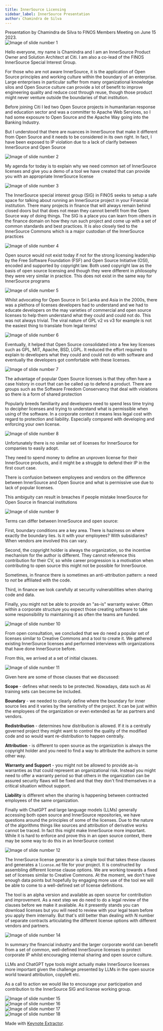 ```yaml
---
title: InnerSource Licensing 
sidebar_label: InnerSource Presentation 
author: Chamindra de Silva
---
```


<link href="/css/presentation/web.css" rel="stylesheet"></link>

<Bio name="Chamindra de Silva" image="/img/people/chamindra-de-silva.jpeg" organisation="Citi">
Presentation by Chamindra de Silva to FINOS Members Meeting on June 15
2023. </Bio>

<div class="slides">
  <div class="slide slide--bordered">
    <div class="slide-image">
      <img src="/img/presentations/innersource/images.‎001.jpg"
        alt="Image of slide number 1" />
    </div>
    <div class="slide-notes">
      <p>Hello everyone, my name is Chamindra and I am an InnerSource
        Product Owner and Solution Architect at Citi. I am also a
        co-lead of the FINOS InnerSource Special Interest Group.</p>
      <p>For those who are not aware InnerSource, it is the application
        of Open Source principles and working culture within the
        boundary of an enterprise. Large enterprises in particular
        suffer from many organizational knowledge silos and Open Source culture
        can provide a lot of benefit to improve engineering quality and
        reduce cost through reuse, though those product might never venture 
        outside the boundaries of that institution.</p>
      <p>Before joining Citi I led two Open Source projects in
        humanitarian response and education sector and was a committer to Apache
        Web Services, so I had some exposure to Open Source and the Apache
        Way going into the Banking Industry.</p>
      <p>But I understood that there are nuances in InnerSource
        that make it different from Open Source and it needs to be
        considered in its own right. In fact, I have been exposed to IP
        violation due to a lack of clarify between InnerSource and Open
        Source</p>
    </div>
  </div>
  <div class="slide slide--bordered">
    <div class="slide-image">
      <img src="/img/presentations/innersource/images.‎002.jpg"
        alt="Image of slide number 2" />
    </div>
    <div class="slide-notes">
      <p>My agenda for today is to explain why we need common set of
        InnerSource licenses and give you a demo of a tool we have
        created that can provide you with an appropriate InnerSource license</p>
    </div>
  </div>
  <div class="slide slide--bordered">
    <div class="slide-image">
      <img src="/img/presentations/innersource/images.‎003.jpg"
        alt="Image of slide number 3" />
    </div>
    <div class="slide-notes">
      <p>The InnerSource special interest group (SIG) in FINOS seeks to
        setup a safe space for talking about running an
        InnerSource project in your Financial institution. There many
        projects in finance that will always remain behind closed
        doors but that does not mean they cannot benefit from the
        Open Source way of doing things. The SIG is a place you can
        learn from others in the finance domain on how they run
        such project and come up with a set of common standards 
        and best practices. It is also closely tied to the 
        InnerSource Commons which is a major custodian of the 
        InnerSource practices</p>
    </div>
  </div>
  <div class="slide slide--bordered">
    <div class="slide-image">
      <img src="/img/presentations/innersource/images.‎004.jpg"
        alt="Image of slide number 4" />
    </div>
    <div class="slide-notes">
      <p>Open source would not exist today if not for the strong
        licensing leadership by the Free Software Foundation (FSF) and
        Open Source Initiative (OSI), encoded and supported by
        copyright law. Both used copyright law as
        the basis of open source licensing and though they were different in
        philosophy they were very similar in practice. This does
        not exist in the same way for InnerSource programs</p>
    </div>
  </div>
  <div class="slide slide--bordered">
    <div class="slide-image">
      <img src="/img/presentations/innersource/images.‎005.jpg"
        alt="Image of slide number 5" />
    </div>
    <div class="slide-notes">
      <p>Whilst advocating for Open Source in Sri Lanka and Asia in the
        2000s, there was a plethora of licenses developers had to
        understand and we had to educate developers on the
        may varieties of commercial and open source licenses to help them
        understand what they could and could not do. This was
        not always trivial. The viral nature of GPL v2 vs v3 for example
        is not the easiest thing to translate from legal terms!</p>
    </div>
  </div>
  <div class="slide slide--bordered">
    <div class="slide-image">
      <img src="/img/presentations/innersource/images.‎006.jpg"
        alt="Image of slide number 6" />
    </div>
    <div class="slide-notes">
      <p>Eventually, it helped that Open Source consolidated into a
        few key licenses such as GPL, MIT, Apache, BSD, LGPL. It reduced
        the effort required to explain to developers what they could and could
        not do with software and eventually the
        developers got comfortable with these licenses.</p>
    </div>
  </div>
  <div class="slide slide--bordered">
    <div class="slide-image">
      <img src="/img/presentations/innersource/images.‎007.jpg"
        alt="Image of slide number 7" />
    </div>
    <div class="slide-notes">
      <p>The advantage of popular Open Source licenses is that they
        often have a case history in court that can be called up to
        defend a product. There are groups such as the Software Freedom
        Conservancy that deal with violations so there is a form of
        shared protection</p>
      <p>Popularly breeds familiarity and developers need to spend
        less time trying to decipher licenses and trying to understand what is
        permissible when using of the software. In a corporate context it means
        less legal cost with regard to protection and liability. 
        Especially compared with developing and enforcing your own license.</p>
    </div>
  </div>
  <div class="slide slide--bordered">
    <div class="slide-image">
      <img src="/img/presentations/innersource/images.‎008.jpg"
        alt="Image of slide number 8" />
    </div>
    <div class="slide-notes">
      <p>Unfortunately there is no similar set of licenses for
        InnerSource for companies to easily adopt.</p>
      <p>They need to spend money to define an unproven license for
        their InnerSource products, and it might be a struggle to defend their
        IP in the first court case.</p>
      <p>There is confusion between employees and vendors on the
        difference between InnerSource and Open Source and what is
        permissive use due to lack of popular licenses.</p>
      <p>This ambiguity can result in breaches if people mistake
        InnerSource for Open Source in financial institutions</p>
    </div>
  </div>
  <div class="slide slide--bordered">
    <div class="slide-image">
      <img src="/img/presentations/innersource/images.‎009.jpg"
        alt="Image of slide number 9" />
    </div>
    <div class="slide-notes">
      <p>Terms can differ between InnerSource and open source:</p>
      <p>First, boundary conditions are a key area. There is haziness on
        where exactly the boundary lies. Is it with your employees? With
        subsidiaries? When vendors are involved this can vary.</p>
      <p>Second, the copyright holder is always the organization, so the
        incentive mechanism for the author is different. They
        cannot reference this contribution for their CV, so while career progression
        is a motivation when contributing to open source this might not be possible for InnerSource.</p>
      <p>Sometimes, in finance there is sometimes an
        anti-attribution pattern: a need to <em>not</em> be
        affiliated with the code.</p>
      <p>Third, in finance we look carefully at
        security vulnerabilities when sharing code and data.</p>
      <p>Finally, you might not be able to provide an "as-is" warranty waiver. Often
        within a corporate structure you expect those creating software
        to take some responsibility to maintaining it as often the teams
        are funded.</p>
    </div>
  </div>
  <div class="slide slide--bordered">
    <div class="slide-image">
      <img src="/img/presentations/innersource/images.‎010.jpg"
        alt="Image of slide number 10" />
    </div>
    <div class="slide-notes">
      <p>From open consultation, we concluded that we do need a popular set of licenses
        similar to Creative Commons and a tool to create it. We gathered
        existing InnerSource licenses and performed interviews
        with organizations that have done InnerSource before.  </p>
        <p>From this, we arrived at a set of initial clauses.</p>
    </div>
  </div>
  <div class="slide slide--bordered">
    <div class="slide-image">
      <img src="/img/presentations/innersource/images.‎011.jpg"
        alt="Image of slide number 11" />
    </div>
    <div class="slide-notes">
      <p>Given here are some of those clauses that we discussed:</p>
      <p><strong>Scope</strong> - defines what needs to be protected. Nowadays,
        data such as AI training sets can become be included.</p>
      <p><strong>Boundary</strong> - we needed to clearly define where the boundary
        for inner source lies and it varies by the sensitivity of the
        project. It can be just within the employees of the organization
        or even extended as far as partners and vendors.</p>
      <p><strong>Redistribution</strong> - determines how distribution is allowed. If
        it is a centrally governed project they might want
        to control the quality of the modified code and so would
        want re-distribution to happen centrally.</p>
      <p><strong>Attribution</strong> - is different to open source as the organization is always
        the copyright holder and you need to find a way to attribute the
        authors in some other way.</p>
      <p><strong>Warranty and Support</strong> - you might not be allowed to provide
        as-is warranties as that could represent an organizational risk.
        Instead you might need to offer a warranty period so that others in
        the organization can be assured security flaws will be fixed
        and that they don't find themselves in a critical situation without
        support.</p>
      <p><strong>Liability</strong> is different when the sharing is happening
        between contracted employees of the same organization.</p>
      <p>Finally with ChatGPT and large language models (LLMs) generally accessing both open source and 
        InnerSource repositories, we have questions around the principles of some of the
        licenses. Due to the nature of the algorithms things like
        sources and attribution of derivative works cannot be traced. In
        fact this might make InnerSource more important.  While it is hard
        to enforce and prove this in an open source context, there may be
        some way to do this in an InnerSource context</p>
    </div>
  </div>
  <div class="slide slide--bordered">
    <div class="slide-image">
      <img src="/img/presentations/innersource/images.‎012.jpg"
        alt="Image of slide number 12" />
    </div>
    <div class="slide-notes">
      <p>The InnerSource license generator is a simple tool that
        takes these clauses and generates a <code>license.md</code> file
        for your project. It is constructed by assembling different
        license clause options. We are working towards a fixed set of
        licenses similar to Creative Commons.  At the moment, we don't
        have enough data points but hopefully by engaging more use
        of the tool we will be able to come to a well-defined set of
        license definitions.</p>
      <p>The tool is an alpha version and available as
        open source for contribution and improvement. As a next step we
        do need to do a legal review of the clauses before we make it
        available. As it presently stands you can download
        licenses but you will need to review with your legal team before
        you apply them internally. But that's still better than dealing
        with N number of separate contracts articulating the different
        license options with different vendors and partners.</p>
    </div>
  </div>
  <div class="slide slide--bordered">
    <div class="slide-image">
      <img src="/img/presentations/innersource/images.‎014.jpg"
        alt="Image of slide number 14" />
    </div>
    <div class="slide-notes">
      <p>In summary the financial industry and the larger corporate
        world can benefit from a set of common, well-defined InnerSource
        licenses to protect corporate IP whilst encouraging internal
        sharing and open source culture.</p>
      <p>LLMs and ChatGPT type tools might actually make InnerSource
        licenses more important given the challenge
        presented by LLMs in the open source world toward attribution,
        copyleft etc.</p>
      <p>As a call to action we would like to encourage your
        participation and contribution to the InnerSource SIG and
        license working group.</p>
    </div>
  </div>
  <div class="slide slide--bordered">
    <div class="slide-image">
      <img src="/img/presentations/innersource/images.‎015.jpg"
        alt="Image of slide number 15" />
    </div>
    <div class="slide-notes"></div>
  </div>
  <div class="slide slide--bordered">
    <div class="slide-image">
      <img src="/img/presentations/innersource/images.‎016.jpg"
        alt="Image of slide number 16" />
    </div>
    <div class="slide-notes"></div>
  </div>
  <div class="slide slide--bordered">
    <div class="slide-image">
      <img src="/img/presentations/innersource/images.‎017.jpg"
        alt="Image of slide number 17" />
    </div>
    <div class="slide-notes"></div>
  </div>
  <div class="slide slide--bordered">
    <div class="slide-image">
      <img src="/img/presentations/innersource/images.‎018.jpg"
        alt="Image of slide number 18" />
    </div>
    <div class="slide-notes"></div>
  </div>
</div>
<p class="credits">
  Made with <a href="https://keynote-extractor.com">Keynote
    Extractor</a>.
</p>
